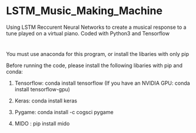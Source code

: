 # LSTM_Music_Making_Machine
Using LSTM Reccurent Neural Networks to create a musical response to a tune played on a virtual piano. Coded with Python3 and Tensorflow

#

You must use anaconda for this program, or install the libaries with only pip

Before running the code, please install the following libaries with pip and conda:

1. Tensorflow: conda install tensorflow   (If you have an NVIDIA GPU: conda install tensorflow-gpu)

2. Keras: conda install keras

3. Pygame: conda install -c cogsci pygame

4. MIDO : pip install mido
